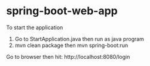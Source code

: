 # spring-boot-web-app

To start the application 
1. Go to StartApplication.java then run as java program
2. mvn clean package then mvn spring-boot:run

Go to browser then hit: http://localhost:8080/login
